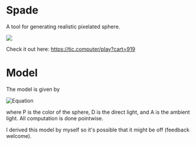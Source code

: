 # Spade
A tool for generating realistic pixelated sphere.

![](demo.gif)

Check it out here: https://tic.computer/play?cart=919

# Model

The model is given by

![Equation](https://latex.codecogs.com/gif.latex?f(P,D,A)=P\left(\frac{A(1-D)}{D&plus;A(1-D)}A&plus;D\right))

where P is the color of the sphere, D is the direct light, and A is the ambient light. All computation is done pointwise.

I derived this model by myself so it's possible that it might be off (feedback welcome). 
